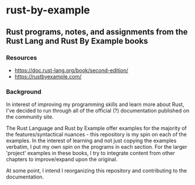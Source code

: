 # rust-by-example
## Rust programs, notes, and assignments from the Rust Lang and Rust By Example books

### Resources
* https://doc.rust-lang.org/book/second-edition/
* https://rustbyexample.com/

### Background
In interest of improving my programming skills and learn more about Rust, I've decided to run through all of the official (?) documentation published on the community site. 

The Rust Language and Rust by Example offer examples for the majority of the features/syntactical nuances - this repository is my spin on each of the examples. In the interest of learning and not just copying the examples verbatim, I put my own spin on the programs in each section. For the larger 'project' examples in these books, I try to integrate content from other chapters to improve/expand upon the original. 

At some point, I intend I reorganizing this repository and contributing to the documentation. 
